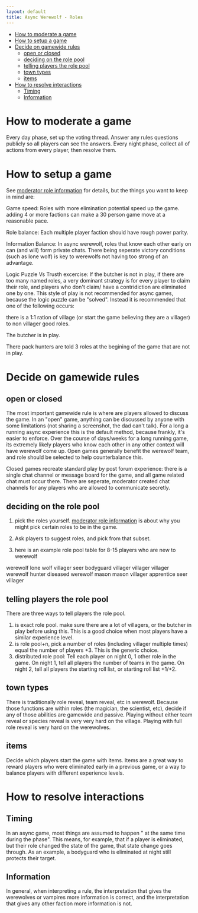 ```yaml
---
layout: default
title: Async Werewolf - Roles
---
```


<!-- START doctoc generated TOC please keep comment here to allow auto update -->
<!-- DON'T EDIT THIS SECTION, INSTEAD RE-RUN doctoc TO UPDATE -->


- [How to moderate a game](#how-to-moderate-a-game)
- [How to setup a game](#how-to-setup-a-game)
- [Decide on gamewide rules](#decide-on-gamewide-rules)
  - [open or closed](#open-or-closed)
  - [deciding on the role pool](#deciding-on-the-role-pool)
  - [telling players the role pool](#telling-players-the-role-pool)
  - [town types](#town-types)
  - [items](#items)
- [How to resolve interactions](#how-to-resolve-interactions)
  - [Timing](#timing)
  - [Information](#information)

<!-- END doctoc generated TOC please keep comment here to allow auto update -->

# How to moderate a game 
Every day phase, set up the voting thread. 
Answer any rules questions publicly so all players can see the answers. 
Every night phase, collect all of actions from every player, then resolve them. 

# How to setup a game
See [moderator role information](/modroles) for details, but the things you want to keep in mind are:

Game speed: Roles with more elimination potential speed up the game.  adding 4 or more factions can make a 30 person game move at a reasonable pace. 

Role balance: Each multiple player faction should have rough power parity. 

Information Balance: In async werewolf, roles that know each other early on can (and will) form private chats. There being seperate victory conditions (such as lone wolf) is key to werewolfs not having too strong of an advantage. 

Logic Puzzle Vs Trusth excercise: If the butcher is not in play, if there are too many named roles, a very dominant strategy is for every player to claim their role, and players who don't claim/ have a contridiction are eliminated one by one. This style of play is not recommended for async games, because the logic puzzle can be "solved". 
Instead it is recommended that one of the following occurs:

there is a 1:1 ration of village (or start the game believing they are a villager) to non villager good roles. 

The butcher is in play. 

There pack hunters are told 3 roles at the begining of the game that are not in play. 

# Decide on gamewide rules

##  open or closed
The most important gamewide rule is where are players allowed to discuss the game. In an "open" game, anything can be discussed by anyone with some limitations (not sharing a screenshot, the dad can't talk). For a long a running async experience this is the default method, because frankly, it's easier to enforce. Over the course of days/weeks for a long running game, its extremely likely players who know each other in any other context will have werewolf come up. 
Open games generally benefit the werewolf team, and role should be selected to help counterbalance this. 

Closed games recreate standard play by post forum experience: there is a single chat channel or message board for the game, and all game related chat must occur there. There are seperate, moderator created chat channels for any players who are allowed to communicate secretly. 



##  deciding on the role pool

1. pick the roles yourself. [moderator role information](/modroles) is about why you might pick certain roles to be in the game. 

2. Ask players to suggest roles, and pick from that subset. 

3. here is an example role pool table for 8-15 players who are new to werewolf

werewolf
lone wolf
villager 
seer
bodyguard
villager
villager
villager 
werewolf
hunter
diseased
werewolf
mason
mason
villager
apprentice seer
villager 




##  telling players the role pool
There are three ways to tell players the role pool. 
1. is exact role pool. make sure there are a lot of villagers, or the butcher in play before using this. This is a good choice when most players have a similar experience level. 
2. is role pool+n, pick a number of roles (including villager multiple times) equal the number of players +3.  This is the generic choice. 
3. distributed role pool: Tell each player on night 0, 1 other role in the game. On night 1, tell all players the number of teams in the game. On night 2, tell all players the starting roll list, or starting roll list +1/+2. 

## town types
There is traditionally role reveal, team reveal, etc in werewolf. Because those functions are within roles (the magician, the scientist, etc), decide if any of those abilities are gamewide and passive. 
Playing without either team reveal or species reveal is very very hard on the village. Playing with full role reveal is very hard on the werewolves. 

## items
Decide which players start the game with items. 
Items are a great way to reward players who were eliminated early in a previous game, or a way to balance players with different experience levels. 

# How to resolve interactions
## Timing
In an async game, most things are assumed to happen " at the same time during the phase". This means, for example, that if a player is eliminated, but their role changed the state of the game, that state change goes through. 
As an example, a bodyguard who is eliminated at night still protects their target. 


## Information
In general, when interpreting a rule, the interpretation that gives the werewolves or vampires more information is correct, and the interpretation that gives any other faction more information is not. 

